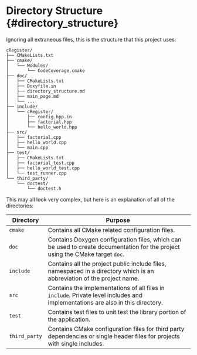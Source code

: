 # Directory Structure {#directory_structure}

Ignoring all extraneous files, this is the structure that this project uses: 

    cRegister/
    ├── CMakeLists.txt
    ├── cmake/
    │   └── Modules/
    │       └── CodeCoverage.cmake
    ├── doc/
    │   ├── CMakeLists.txt
    │   ├── Doxyfile.in
    │   ├── directory_structure.md
    │   ├── main_page.md
    │   └── ...
    ├── include/
    │   └── cRegister/
    │       ├── config.hpp.in
    │       ├── factorial.hpp
    │       └── hello_world.hpp
    ├── src/
    │   ├── factorial.cpp
    │   ├── hello_world.cpp
    │   └── main.cpp
    ├── test/
    │   ├── CMakeLists.txt
    │   ├── factorial_test.cpp
    │   ├── hello_world_test.cpp
    │   └── test_runner.cpp
    └── third_party/
        └── doctest/
            └── doctest.h

This may all look very complex, but here is an explanation of all of the directories:

| Directory     | Purpose                                                                                                                        |
|---------------|--------------------------------------------------------------------------------------------------------------------------------|
| `cmake`       | Contains all CMake related configuration files.                                                                                |
| `doc`         | Contains Doxygen configuration files, which can be used to create documentation for the project using the CMake target `doc`.  |
| `include`     | Contains all the project public include files, namespaced in a directory which is an abbreviation of the project name.         |
| `src`         | Contains the implementations of all files in `include`. Private level includes and implementations are also in this directory. |
| `test`        | Contains test files to unit test the library portion of the application.                                                       |
| `third_party` | Contains CMake configuration files for third party dependencies or single header files for projects with single includes.|
